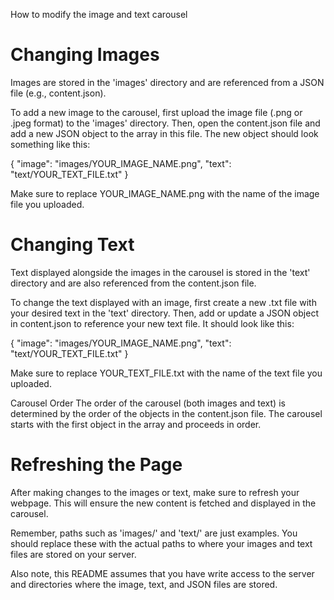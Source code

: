 How to modify the image and text carousel

# Changing Images
Images are stored in the 'images' directory and are referenced from a JSON file (e.g., content.json).

To add a new image to the carousel, first upload the image file (.png or .jpeg format) to the 'images' directory.
Then, open the content.json file and add a new JSON object to the array in this file. The new object should look something like this:

{
  "image": "images/YOUR_IMAGE_NAME.png",
  "text": "text/YOUR_TEXT_FILE.txt"
}

Make sure to replace YOUR_IMAGE_NAME.png with the name of the image file you uploaded.

# Changing Text
Text displayed alongside the images in the carousel is stored in the 'text' directory and are also referenced from the content.json file.

To change the text displayed with an image, first create a new .txt file with your desired text in the 'text' directory.
Then, add or update a JSON object in content.json to reference your new text file. It should look like this:

{
  "image": "images/YOUR_IMAGE_NAME.png",
  "text": "text/YOUR_TEXT_FILE.txt"
}

Make sure to replace YOUR_TEXT_FILE.txt with the name of the text file you uploaded.

Carousel Order
The order of the carousel (both images and text) is determined by the order of the objects in the content.json file. The carousel starts with the first object in the array and proceeds in order.

# Refreshing the Page
After making changes to the images or text, make sure to refresh your webpage. This will ensure the new content is fetched and displayed in the carousel.

Remember, paths such as 'images/' and 'text/' are just examples. You should replace these with the actual paths to where your images and text files are stored on your server.

Also note, this README assumes that you have write access to the server and directories where the image, text, and JSON files are stored.

